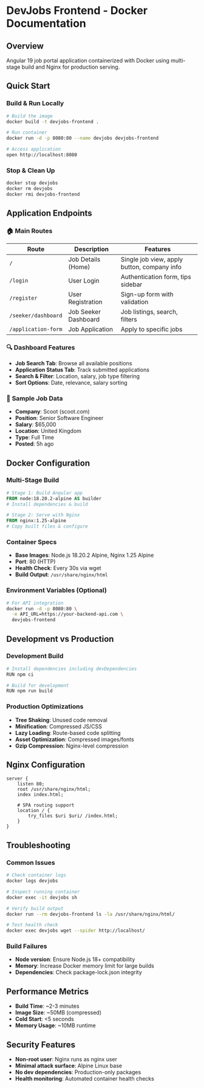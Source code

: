# DevJobs Frontend - Docker Documentation

## Overview
Angular 19 job portal application containerized with Docker using multi-stage build and Nginx for production serving.

## Quick Start

### Build & Run Locally
```bash
# Build the image
docker build -t devjobs-frontend .

# Run container
docker run -d -p 8080:80 --name devjobs devjobs-frontend

# Access application
open http://localhost:8080
```

### Stop & Clean Up
```bash
docker stop devjobs
docker rm devjobs
docker rmi devjobs-frontend
```

## Application Endpoints

### 🏠 **Main Routes**
| Route | Description | Features |
|-------|-------------|----------|
| `/` | Job Details (Home) | Single job view, apply button, company info |
| `/login` | User Login | Authentication form, tips sidebar |
| `/register` | User Registration | Sign-up form with validation |
| `/seeker/dashboard` | Job Seeker Dashboard | Job listings, search, filters |
| `/application-form` | Job Application | Apply to specific jobs |

### 🔍 **Dashboard Features**
- **Job Search Tab**: Browse all available positions
- **Application Status Tab**: Track submitted applications
- **Search & Filter**: Location, salary, job type filtering
- **Sort Options**: Date, relevance, salary sorting

### 🎯 **Sample Job Data**
- **Company**: Scoot (scoot.com)
- **Position**: Senior Software Engineer
- **Salary**: $65,000
- **Location**: United Kingdom
- **Type**: Full Time
- **Posted**: 5h ago

## Docker Configuration

### Multi-Stage Build
```dockerfile
# Stage 1: Build Angular app
FROM node:18.20.2-alpine AS builder
# Install dependencies & build

# Stage 2: Serve with Nginx
FROM nginx:1.25-alpine
# Copy built files & configure
```

### Container Specs
- **Base Images**: Node.js 18.20.2 Alpine, Nginx 1.25 Alpine
- **Port**: 80 (HTTP)
- **Health Check**: Every 30s via wget
- **Build Output**: `/usr/share/nginx/html`

### Environment Variables (Optional)
```bash
# For API integration
docker run -d -p 8080:80 \
  -e API_URL=https://your-backend-api.com \
  devjobs-frontend
```

## Development vs Production

### Development Build
```bash
# Install dependencies including devDependencies
RUN npm ci

# Build for development
RUN npm run build
```

### Production Optimizations
- **Tree Shaking**: Unused code removal
- **Minification**: Compressed JS/CSS
- **Lazy Loading**: Route-based code splitting
- **Asset Optimization**: Compressed images/fonts
- **Gzip Compression**: Nginx-level compression

## Nginx Configuration
```nginx
server {
    listen 80;
    root /usr/share/nginx/html;
    index index.html;
    
    # SPA routing support
    location / {
        try_files $uri $uri/ /index.html;
    }
}
```

## Troubleshooting

### Common Issues
```bash
# Check container logs
docker logs devjobs

# Inspect running container
docker exec -it devjobs sh

# Verify build output
docker run --rm devjobs-frontend ls -la /usr/share/nginx/html/

# Test health check
docker exec devjobs wget --spider http://localhost/
```

### Build Failures
- **Node version**: Ensure Node.js 18+ compatibility
- **Memory**: Increase Docker memory limit for large builds
- **Dependencies**: Check package-lock.json integrity

## Performance Metrics
- **Build Time**: ~2-3 minutes
- **Image Size**: ~50MB (compressed)
- **Cold Start**: <5 seconds
- **Memory Usage**: ~10MB runtime

## Security Features
- **Non-root user**: Nginx runs as nginx user
- **Minimal attack surface**: Alpine Linux base
- **No dev dependencies**: Production-only packages
- **Health monitoring**: Automated container health checks